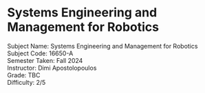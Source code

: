 # Systems Engineering and Management for Robotics
Subject Name: Systems Engineering and Management for Robotics  
Subject Code: 16650-A  
Semester Taken: Fall 2024  
Instructor: Dimi Apostolopoulos  
Grade: TBC  
Difficulty: 2/5
